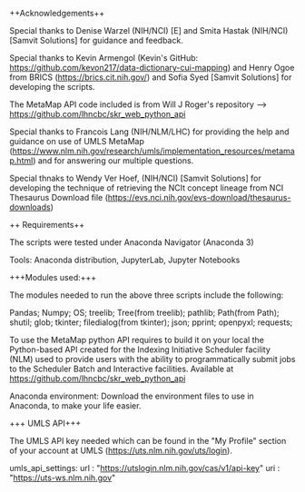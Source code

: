 ++Acknowledgements++

Special thanks to Denise Warzel (NIH/NCI) [E] and Smita Hastak (NIH/NCI) [Samvit Solutions] for guidance and feedback.

Special thanks to Kevin Armengol (Kevin's GitHub: https://github.com/kevon217/data-dictionary-cui-mapping) and Henry Ogoe from BRICS (https://brics.cit.nih.gov/)
and Sofia Syed [Samvit Solutions] for developing the scripts.

The MetaMap API code included is from Will J Roger's repository --> https://github.com/lhncbc/skr_web_python_api

Special thanks to Francois Lang (NIH/NLM/LHC) for providing the help and guidance on use of UMLS MetaMap (https://www.nlm.nih.gov/research/umls/implementation_resources/metamap.html)
and for answering our multiple questions.

Special thnaks to Wendy Ver Hoef, (NIH/NCI) [Samvit Solutions] for developing the technique of retrieving the NCIt concept lineage from NCI Thesaurus Download file (https://evs.nci.nih.gov/evs-download/thesaurus-downloads)

++ Requirements++


The scripts were tested under Anaconda Navigator (Anaconda 3) 

Tools:
Anaconda distribution, JupyterLab, Jupyter Notebooks

+++Modules used:+++

The modules needed to run the above three scripts include the following:

Pandas;
Numpy;
OS;
treelib;
Tree(from treelib);
pathlib;
Path(from Path);
shutil;
glob;
tkinter;
filedialog(from tkinter);
json;
pprint;
openpyxl;
requests;

To use the MetaMap python API requires to build it on your local the Python-based API 
created for the Indexing Initiative Scheduler facility (NLM) used to provide users with the ability to programmatically submit jobs to 
the Scheduler Batch and Interactive facilities. Available at https://github.com/lhncbc/skr_web_python_api

Anaconda environment: 
Download the environment files to use in Anaconda, to make your life easier.

+++ UMLS API+++


The UMLS API key needed which can be found in the "My Profile" section of your account at UMLS (https://uts.nlm.nih.gov/uts/login).

umls_api_settings:
  url : "https://utslogin.nlm.nih.gov/cas/v1/api-key"
  uri :  "https://uts-ws.nlm.nih.gov"
